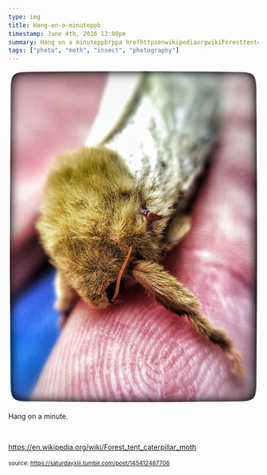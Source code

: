 ```yaml
---
type: img
title: Hang-on-a-minuteppb
timestamp: June 4th, 2016 12:00pm
summary: Hang on a minuteppbrppa hrefhttpsenwikipediaorgwikiForesttentcaterpillarmoth targetblankhttpsenwikipediaorgwiki
tags: ["photo", "moth", "insect", "photography"]
---
```

<img src="../media/145412487706.jpg"/>
                                                                                          <div class="caption"><p>Hang on a minute.</p><p><br/></p><p><a href="https://en.wikipedia.org/wiki/Forest_tent_caterpillar_moth" target="_blank">https://en.wikipedia.org/wiki/Forest_tent_caterpillar_moth</a><br/></p> </div>
                                    
                
                
                
                
                                
<small>source: https://saturdayxiii.tumblr.com/post/145412487706</small>